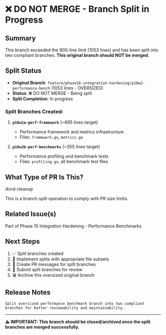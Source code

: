 # ❌ DO NOT MERGE - Branch Split in Progress

## Summary

This branch exceeded the 800-line limit (1053 lines) and has been split into two compliant branches. **This original branch should NOT be merged.**

## Split Status

- **Original Branch**: `feature/phase10-integration-hardening/p10w2-performance-bench` (1053 lines - OVERSIZED)
- **Status**: ❌ DO NOT MERGE - Being split
- **Split Completion**: In progress

### Split Branches Created:

1. **`p10w2a-perf-framework`** (~695 lines target)
   - Performance framework and metrics infrastructure
   - Files: `framework.go`, `metrics.go`

2. **`p10w2b-perf-benchmarks`** (~355 lines target) 
   - Performance profiling and benchmark tests
   - Files: `profiling.go`, all benchmark test files

## What Type of PR Is This?

/kind cleanup

This is a branch split operation to comply with PR size limits.

## Related Issue(s)

Part of Phase 10 Integration Hardening - Performance Benchmarks

## Next Steps

1. ✅ Split branches created
2. 🔄 Implement splits with appropriate file subsets
3. 📝 Create PR messages for split branches
4. 🚀 Submit split branches for review
5. 🗑️ Archive this oversized original branch

## Release Notes

```
Split oversized performance benchmark branch into two compliant branches for better reviewability and maintainability.
```

---

**⚠️ IMPORTANT: This branch should be closed/archived once the split branches are merged successfully.**